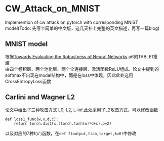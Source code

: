 # CW_Attack_on_MNIST
Implemention of cw attack on pytorch with corresponding MNIST model(Todo: 先写个简单的中文版，这几天补上完整的英文描述，再写一篇blog)

## MNIST model
根据[Towards Evaluating the Robustness of Neural Networks](https://arxiv.org/abs/1608.04644) p6的TABLE1搭建  
由四个卷积层、两个池化层、两个全连接层、激活函数ReLU组成。论文中提到的softmax不出现在model结构中，而是在loss中体现，因此此处选用CrossEntropyLoss函数

## Carlini and Wagner L2

论文中给出了三种攻击方式 L0, L2, L-inf,此处采用了L2攻击方式，可以修改函数

```
def loss1_func(w,x,d,c):
    return torch.dist(x,(torch.tanh(w)*d+c),p=2)

```
以及对应的7种f(x')函数，在```def f(output,tlab,target,k=0)```中修改

